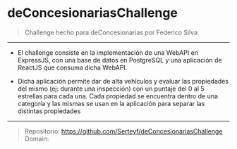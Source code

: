 # deConcesionariasChallenge

> Challenge hecho para deConcesionarias por Federico Silva
---

- El challenge consiste en la implementación de una WebAPI en ExpressJS, con una base de
datos en PostgreSQL y una aplicación de ReactJS que consuma dicha WebAPI.

- Dicha aplicación permite dar de alta vehículos y evaluar las propiedades del mismo (ej:
durante una inspección) con un puntaje del 0 al 5 estrellas para cada una. Cada propiedad se encuentra
dentro de una categoría y las mismas se usan en la aplicación para separar las distintas propiedades

---

> Repositorio: https://github.com/Serteyf/deConcesionariasChallenge
> Domain: 
